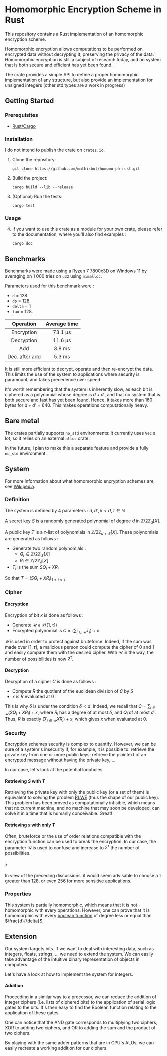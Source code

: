 # Homomorphic Encryption Scheme in Rust

This repository contains a Rust implementation of an homomorphic encryption scheme.

Homomorphic encryption allows computations to be performed on encrypted data without decrypting it, preserving the privacy of the data.
Homomorphic encryption is still a subject of research today, and no system that is both secure and efficient has yet been found.

The crate provides a simple API to define a proper homomorphic implementation of any structure, but also provide an implementation for unsigned integers (other std types are a work in progress)

## Getting Started

### Prerequisites

- [Rust/Cargo](https://www.rust-lang.org/)

### Installation

I do not intend to publish the crate on `crates.io`.

1. Clone the repository:

    ```shell
    git clone https://github.com/mathisbot/homomorph-rust.git
    ```

2. Build the project:

    ```shell
    cargo build --lib --release
    ```

3. (Optional) Run the tests:

    ```shell
    cargo test
    ```

### Usage

4. If you want to use this crate as a module for your own crate, please refer to the documentation, where you'll also find examples :

    ```shell
    cargo doc
    ```

## Benchmarks

Benchmarks were made using a Ryzen 7 7800x3D on Windows 11 by averaging on 1 000 tries on `u32` using `mimalloc`.

Parameters used for this benchmark were :
- `d` = 128
- `dp` = 128
- `delta` = 1
- `tau` = 128.

| Operation         | Average time     |
|:-----------------:|:----------------:|
| Encryption        |      73.1 µs     |
| Decryption        |      11.6 µs     |
| Add               |       3.8 ms     |
| Dec. after add    |       5.3 ms     |

It is still more efficient to decrypt, operate and then re-encrypt the data. This limits the use of the system to applications where security is paramount, and takes precedence over speed.

It's worth remembering that the system is inherently slow, as each bit is ciphered as a polynomial whose degree is $d+d'$, and that no system that is both secure and fast has yet been found.
Hence, it takes more than 160 bytes for $d+d'=640$. This makes operations computationally heavy.

## Bare metal

The crates partially supports `no_std` environments: it currently uses `Vec` a lot, so it relies on an external `alloc` crate.

In the future, I plan to make this a separate feature and provide a fully `no_std` environment.

## System

For more information about what homomorphic encryption schemes are, see [Wikipedia](https://en.wikipedia.org/wiki/Homomorphic_encryption).

### Definition

The system is defined by 4 parameters :
$d, d', \delta < d, \tau \in \mathbb{N}$

A secret key $S$ is a randomly generated polynomial of degree $d$ in $\mathbb{Z}/2\mathbb{Z}_{d}[X]$.

A public key $T$ is a $\tau$-list of polynomials in $\mathbb{Z}/2\mathbb{Z}_{d+d'}[X]$. These polynomials are generated as follows :

- Generate two random polynomials :
    - $Q_i \in \mathbb{Z}/2\mathbb{Z}_{d'}[X]$
    - $R_i \in \mathbb{Z}/2\mathbb{Z}_{\delta}[X]$
- $T_i$ is the sum $SQ_i + XR_i$

So that $T = (SQ_i + XR_i)_{1 \leq i \leq \tau}$

### Cipher

#### Encryption
Encryption of bit $x$ is done as follows :

- Generate $\mathcal{U} \in \mathcal{P}([1,\tau])$
- Encrypted polynomial is $C = (\sum_{i\in\mathcal{U}} T_i) + x$

$\mathcal{U}$ is used in order to protect against bruteforce.
Indeed, if the sum was made over $[1,\tau]$, a malicious person could compute the cipher of $0$ and $1$
and easily compare them with the desired cipher. With $\mathcal{U}$ in the way, the number of possibilities is now $2^\tau$.

#### Decryption
Decryption of a cipher $C$ is done as follows :

- Compute $R$ the quotient of the euclidean division of $C$ by $S$
- $x$ is $R$ evaluated at $0$

This is why $\delta$ is under the condition $\delta < d$.
Indeed, we recall that $C = \sum_{i\in\mathcal{U}} (SQ_i + XR_i) + x$, where $R_i$ has a degree of at most $\delta$,
and $Q_i$ of at most $d'$. Thus, $R$ is exactly $(\sum_{i\in\mathcal{U}} XR_i) + x$, which gives $x$ when evaluated at $0$.

### Security

Encryption schemes security is complex to quantify.
However, we can be sure of a system's insecurity if, for example, it is possible to:
retrieve the private key from one or more public keys; retrieve the plaintext of an encrypted message without having the private key, ...

In our case, let's look at the potential loopholes.

#### Retrieving $S$ with $T$

Retrieving the private key with only the public key (or a set of them) is equivalent to solving the problem
[RLWE](https://en.wikipedia.org/wiki/Ring_learning_with_errors) (thus the shape of our public key).
This problem has been proved as computationally infisible, which means that no current machine, and no machine that may soon be developed,
can solve it in a time that is humanly conceivable. Great!

#### Retrieving $x$ with only $T$

Often, bruteforce or the use of order relations compatible with the encryption function can be used to break the encryption.
In our case, the parameter $\mathcal{U}$ is used to confuse and increase to $2^\tau$ the number of possibilities.

#### $\tau$

In view of the preceding discussions, it would seem advisable to choose a $\tau$ greater than $128$, or even $256$ for more sensitive applications.

### Properties

This system is partially homomorphic, which means that it is not homomorphic with every operations.
However, one can prove that it is homomorphic with every
[boolean function](https://en.wikipedia.org/wiki/Boolean_function#:~:text=In%20mathematics%2C%20a%20Boolean%20function,function\)%2C%20used%20in%20logic.)
of degree less or equal than $\frac{d}{\delta}$.

## Extension

Our system targets bits. If we want to deal with interesting data, such as integers, floats, strings, ... we need to extend the system.
We can easily take advantage of the intuitive binary representation of objects in computers.

Let's have a look at how to implement the system for integers.

#### Addition

Proceeding in a similar way to a processor, we can reduce the addition of integer ciphers (i.e. lists of ciphered bits) to the
application of serial logic gates to the bits. It's then easy to find the Boolean function relating to the application of these gates.

One can notice that the AND gate corresponds to multiplying two ciphers,
XOR to adding two ciphers, and OR to adding the sum and the product of two ciphers.

By playing with the same adder patterns that are in CPU's ALUs, we can easily recreate a working addition for our ciphers.
